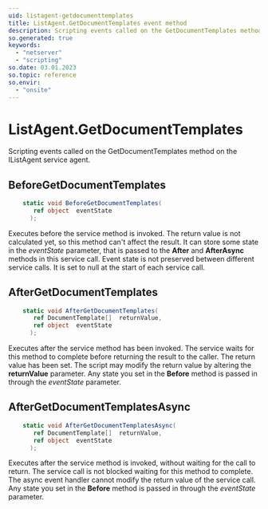 ```yaml
---
uid: listagent-getdocumenttemplates
title: ListAgent.GetDocumentTemplates event method
description: Scripting events called on the GetDocumentTemplates method on the ListAgent service agent.
so.generated: true
keywords:
  - "netserver"
  - "scripting"
so.date: 03.01.2023
so.topic: reference
so.envir:
  - "onsite"
---
```

# ListAgent.GetDocumentTemplates

Scripting events called on the <see cref='M:SuperOffice.CRM.Services.IListAgent.GetDocumentTemplates'>GetDocumentTemplates</see> method on the <see cref='IListAgent'>IListAgent</see>  service agent.

## BeforeGetDocumentTemplates
```cs
    static void BeforeGetDocumentTemplates(
       ref object  eventState
      );
```
Executes before the service method is invoked.
The return value is not calculated yet, so this method can't affect the result.
It can store some state in the *eventState* parameter, that is passed to the **After** and **AfterAsync** methods in this service call.
Event state is not preserved between different service calls. It is set to null at the start of each service call.
## AfterGetDocumentTemplates
```cs
    static void AfterGetDocumentTemplates(
       ref DocumentTemplate[]  returnValue,
       ref object  eventState
      );
```
Executes after the service method has been invoked. The service waits for this method to complete before returning the result to the caller.
The return value has been set. The script may modify the return value by altering the **returnValue** parameter.
Any state you set in the **Before** method is passed in through the *eventState* parameter.
## AfterGetDocumentTemplatesAsync
```cs
    static void AfterGetDocumentTemplatesAsync(
       ref DocumentTemplate[]  returnValue,
       ref object  eventState
      );
```
Executes after the service method is invoked, without waiting for the call to return.
The service call is not blocked waiting for this method to complete.
The async event handler cannot modify the return value of the service call.
Any state you set in the **Before** method is passed in through the *eventState* parameter.

